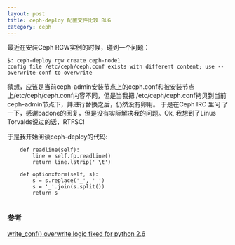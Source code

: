 ```yaml
---
layout: post
title: ceph-deploy 配置文件比较 BUG
category: ceph
---
```


最近在安装Ceph RGW实例的时候，碰到一个问题：

```
$: ceph-deploy rgw create ceph-node1
config file /etc/ceph/ceph.conf exists with different content; use --overwrite-conf to overwrite
```

猜想，应该是当前ceph-admin安装节点上的ceph.conf和被安装节点上/etc/ceph/ceph.conf内容不同，但是当我把
/etc/ceph/ceph.conf拷贝到当前ceph-admin节点下，并进行替换之后，仍然没有卵用。 于是在Ceph IRC 里问
了一下，感谢badone的回复，但是没有实际解决我的问题。Ok, 我想到了Linus Torvalds说过的话，RTFSC!

于是我开始阅读ceph-deploy的代码:
```
    def readline(self):
        line = self.fp.readline()
        return line.lstrip(' \t')

    def optionxform(self, s):
        s = s.replace('_', ' ')
        s = '_'.join(s.split())
        return s


```




### 参考
[write_conf() overwrite logic fixed for python 2.6](https://github.com/ceph/ceph-deploy/pull/207)
